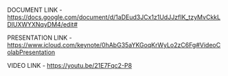 DOCUMENT LINK - https://docs.google.com/document/d/1aDEud3JCx1z1UdJJzfIK_tzyMvCkkLDlUXWYXNqyDM4/edit#

PRESENTATION LINK - https://www.icloud.com/keynote/0hAbG35aYKGoqKrWyLo2zC6Fg#VideoColabPresentation

VIDEO LINK - https://youtu.be/21E7Fqc2-P8 
